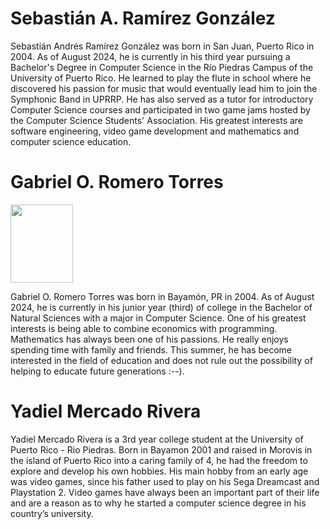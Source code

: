 # Sebastián A. Ramírez González

Sebastián Andrés Ramírez González was born in San Juan, Puerto Rico in 2004. As of August 2024, he is currently in his third year pursuing a Bachelor's Degree in Computer Science in the Río Piedras Campus of the University of Puerto Rico. He learned to play the flute in school where he discovered his passion for music that would eventually lead him to join the Symphonic Band in UPRRP. He has also served as a tutor for introductory Computer Science courses and participated in two game jams hosted by the Computer Science Students' Association. His greatest interests are software engineering, video game development and mathematics and computer science education.

# Gabriel O. Romero Torres



<image
  src="gabriel.png"
  width = 100px
  height = 125px>



Gabriel O. Romero Torres was born in Bayamón, PR in 2004. As of August 2024, he is currently in his junior year (third) of college in the Bachelor of Natural Sciences with a major in Computer Science. One of his greatest interests is being able to combine economics with programming. Mathematics has always been one of his passions. He really enjoys spending time with family and friends. This summer, he has become interested in the field of education and does not rule out the possibility of helping to educate future generations :--).

# Yadiel Mercado Rivera

Yadiel Mercado Rivera is a 3rd year college student at the University of Puerto Rico - Rio Piedras. Born in Bayamon 2001 and raised in Morovis in the island of Puerto Rico into a caring family of 4, he had the freedom to explore and develop his own hobbies. His main hobby from an early age was video games, since his father used to play on his Sega Dreamcast and Playstation 2. Video games have always been an important part of their life and are a reason as to why he started a computer science degree in his country’s university.

<!---
RomRamMarket/RomRamMarket is a ✨ special ✨ repository because its `README.md` (this file) appears on your GitHub profile.
You can click the Preview link to take a look at your changes.
--->
